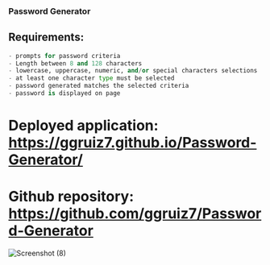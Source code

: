 ### Password Generator

## Requirements:
```python
- prompts for password criteria
- Length between 8 and 128 characters
- lowercase, uppercase, numeric, and/or special characters selections
- at least one character type must be selected
- password generated matches the selected criteria
- password is displayed on page
```
# Deployed application: https://ggruiz7.github.io/Password-Generator/
# Github repository: https://github.com/ggruiz7/Password-Generator

![Screenshot (8)](https://user-images.githubusercontent.com/80734798/138680839-a1a6b44e-2374-4493-b328-152130742d36.png)
